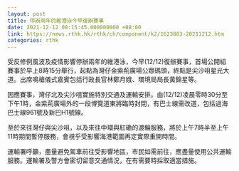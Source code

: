 ```yaml
---
layout: post
title: 停辦兩年的維港泳今早復辦賽事
date: 2021-12-12 00:15:45.000000000 +08:00
link: https://news.rthk.hk/rthk/ch/component/k2/1623803-20211212.htm
categories: rthk
---
```


受反修例風波及疫情影響停辦兩年的維港泳，今早(12/12)復辦賽事，首場公開組賽事於早上8時15分舉行，起點為灣仔金紫荊廣場公眾碼頭，終點是尖沙咀星光大道。出席鳴槍儀式嘉賓包括行政長官林鄭月娥、環境局局長黃錦星等。

因應賽事，灣仔北及尖沙咀實施特別交通及運輸安排。由(12/12)凌晨零時30分至下午1時，金紫荊廣場外的一段博覽道東將臨時封閉，有巴士線需改道，包括過海巴士線961號及新巴H1號線。

至於來往灣仔與尖沙咀，以及來往中環與紅磡的渡輪服務，將於上午7時半至上午11時期間暫停服務，會視乎受影響海港範圍再定實際重開時間。

運輸署呼籲，盡量避免駕車前往受影響地區，市民如需前往，應盡量使用公共運輸服務。運輸署及警方會密切留意交通情況，在有需要時採取適當措施。
